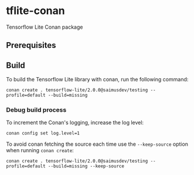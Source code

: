 # tflite-conan
Tensorflow Lite Conan package

## Prerequisites

## Build

To build the Tensorflow Lite library with conan, run the following command:
```
conan create . tensorflow-lite/2.0.0@saimusdev/testing --profile=default --build=missing
```

### Debug build process
To increment the Conan's logging, increase the log level:
```
conan config set log.level=1
```
To avoid conan fetching the source each time use the ```--keep-source``` option when running ```conan create```:

```
conan create . tensorflow-lite/2.0.0@saimusdev/testing --profile=default --build=missing --keep-source
```
